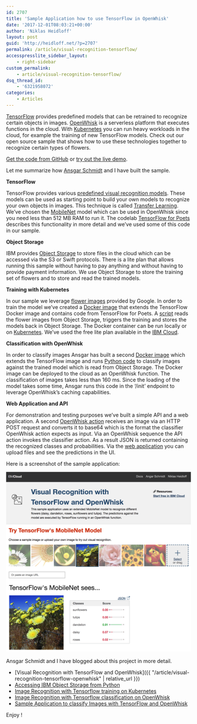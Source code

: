 ```yaml
---
id: 2707
title: 'Sample Application how to use TensorFlow in OpenWhisk'
date: '2017-12-01T08:03:21+00:00'
author: 'Niklas Heidloff'
layout: post
guid: 'http://heidloff.net/?p=2707'
permalink: /article/visual-recognition-tensorflow/
accesspresslite_sidebar_layout:
    - right-sidebar
custom_permalink:
    - article/visual-recognition-tensorflow/
dsq_thread_id:
    - '6321958072'
categories:
    - Articles
---
```


[TensorFlow](https://www.tensorflow.org/) provides predefined models that can be retrained to recognize certain objects in images. [OpenWhisk](https://openwhisk.apache.org/) is a serverless platform that executes functions in the cloud. With [Kubernetes](https://kubernetes.io/) you can run heavy workloads in the cloud, for example the training of new TensorFlow models. Check out our open source sample that shows how to use these technologies together to recognize certain types of flowers.

[Get the code from GitHub](https://github.com/nheidloff/visual-recognition-tensorflow-openwhisk) or [try out the live demo](http://visual-recognition-tensorflow.mybluemix.net/).

Let me summarize how [Ansgar Schmidt](https://ansi.23-5.eu) and I have built the sample.

**TensorFlow**

TensorFlow provides various [predefined visual recognition models](https://github.com/tensorflow/models/tree/master/research/slim#Pretrained). These models can be used as starting point to build your own models to recognize your own objects in images. This technique is called [Transfer Learning](https://www.tensorflow.org/tutorials/image_retraining). We’ve chosen the [MobileNet](https://research.googleblog.com/2017/06/mobilenets-open-source-models-for.html) model which can be used in OpenWhisk since you need less than 512 MB RAM to run it. The codelab [TensorFlow for Poets](https://codelabs.developers.google.com/codelabs/tensorflow-for-poets/#0) describes this functionality in more detail and we’ve used some of this code in our sample.

**Object Storage**

IBM provides [Object Storage](https://console.bluemix.net/catalog/infrastructure/object-storage-group) to store files in the cloud which can be accessed via the S3 or Swift protocols. There is a lite plan that allows running this sample without having to pay anything and without having to provide payment information. We use Object Storage to store the training set of flowers and to store and read the trained models.

**Training with Kubernetes**

In our sample we leverage [flower images](https://codelabs.developers.google.com/codelabs/tensorflow-for-poets/#2) provided by Google. In order to train the model we’ve created a [Docker image](https://github.com/AnsgarSchmidt/VisualRecognitionWithTensorflow/blob/master/Train/Dockerfile) that extends the TensorFlow Docker image and contains code from TensorFlow for Poets. A [script](https://github.com/AnsgarSchmidt/VisualRecognitionWithTensorflow/blob/master/Train/execscript.sh) reads the flower images from Object Storage, triggers the training and stores the models back in Object Storage. The Docker container can be run locally or on [Kubernetes](https://github.com/AnsgarSchmidt/VisualRecognitionWithTensorflow/blob/master/Train/train.yml). We’ve used the free lite plan available in the [IBM Cloud](https://console.bluemix.net/containers-kubernetes/home/clusters).

**Classification with OpenWhisk**

In order to classify images Ansgar has built a second [Docker image](https://github.com/AnsgarSchmidt/VisualRecognitionWithTensorflow/blob/master/Classify/Dockerfile) which extends the TensorFlow image and runs [Python code](https://github.com/AnsgarSchmidt/VisualRecognitionWithTensorflow/blob/master/Classify/classifier.py) to classify images against the trained model which is read from Object Storage. The Docker image can be deployed to the cloud as an OpenWhisk function. The classification of images takes less than 160 ms. Since the loading of the model takes some time, Ansgar runs this code in the ‘/init’ endpoint to leverage OpenWhisk’s caching capabilities.

**Web Application and API**

For demonstration and testing purposes we’ve built a simple API and a web application. A second [OpenWhisk action](https://github.com/nheidloff/visual-recognition-tensorflow-openwhisk/blob/master/openwhisk-api/api.js) receives an image via an HTTP POST request and converts it to base64 which is the format the classifier OpenWhisk action expects as input. Via an OpenWhisk sequence the API action invokes the classifier action. As a result JSON is returned containing the recognized classes and probabilities. Via the [web application](https://github.ibm.com/niklas-heidloff/visual-recognition-tensorflow/tree/master/web-app) you can upload files and see the predictions in the UI.

Here is a screenshot of the sample application:

![image](/assets/img/2017/11/tensorflow-openwhisk.png)

Ansgar Schmidt and I have blogged about this project in more detail.

- [Visual Recognition with TensorFlow and OpenWhisk]({{ "/article/visual-recognition-tensorflow-openwhisk" | relative_url }})
- [Accessing IBM Object Storage from Python](https://ansi.23-5.eu/2017/11/accessing-ibm-object-store-python/)
- [Image Recognition with Tensorflow training on Kubernetes](https://ansi.23-5.eu/2017/11/image-recognition-with-tensorflow-training-on-kubernetes/)
- [Image Recognition with Tensorflow classification on OpenWhisk](https://ansi.23-5.eu/2017/11/image-recognition-tensorflow-classification-openwhisk/)
- [Sample Application to classify Images with TensorFlow and OpenWhisk](https://heidloff.net/article/visual-recognition-tensorflow)

Enjoy !